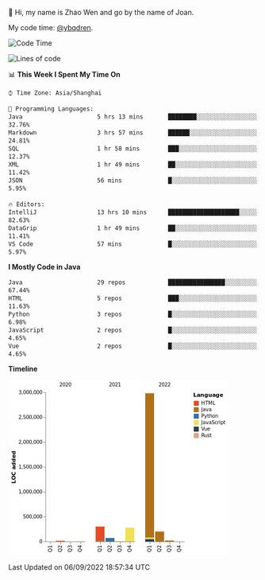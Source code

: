 :wave: Hi, my name is Zhao Wen and go by the name of Joan.

My code time: [@ybqdren](https://wakatime.com/@ybqdren).


<!--START_SECTION:waka-->
![Code Time](http://img.shields.io/badge/Code%20Time-1%2C114%20hrs%2015%20mins-blue)

![Lines of code](https://img.shields.io/badge/From%20Hello%20World%20I%27ve%20Written-4%20Million%20lines%20of%20code-blue)

📊 **This Week I Spent My Time On** 

```text
⌚︎ Time Zone: Asia/Shanghai

💬 Programming Languages: 
Java                     5 hrs 13 mins       ████████░░░░░░░░░░░░░░░░░   32.76% 
Markdown                 3 hrs 57 mins       ██████░░░░░░░░░░░░░░░░░░░   24.81% 
SQL                      1 hr 58 mins        ███░░░░░░░░░░░░░░░░░░░░░░   12.37% 
XML                      1 hr 49 mins        ██░░░░░░░░░░░░░░░░░░░░░░░   11.42% 
JSON                     56 mins             █░░░░░░░░░░░░░░░░░░░░░░░░   5.95%

🔥 Editors: 
IntelliJ                 13 hrs 10 mins      ████████████████████░░░░░   82.63% 
DataGrip                 1 hr 49 mins        ██░░░░░░░░░░░░░░░░░░░░░░░   11.41% 
VS Code                  57 mins             █░░░░░░░░░░░░░░░░░░░░░░░░   5.97%

```

**I Mostly Code in Java** 

```text
Java                     29 repos            ████████████████░░░░░░░░░   67.44% 
HTML                     5 repos             ███░░░░░░░░░░░░░░░░░░░░░░   11.63% 
Python                   3 repos             █░░░░░░░░░░░░░░░░░░░░░░░░   6.98% 
JavaScript               2 repos             █░░░░░░░░░░░░░░░░░░░░░░░░   4.65% 
Vue                      2 repos             █░░░░░░░░░░░░░░░░░░░░░░░░   4.65%

```


**Timeline**

![Chart not found](https://raw.githubusercontent.com/ybqdren/ybqdren/main/charts/bar_graph.png) 


 Last Updated on 06/09/2022 18:57:34 UTC
<!--END_SECTION:waka-->


